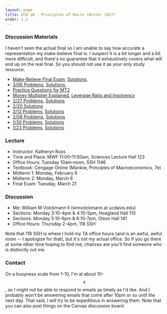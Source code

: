 ```yaml
---
layout: page
title: ECN 1B - Principles of Macro (Winter 2017)
order: 1.1
---
```


### Discussion Materials
I haven't seen the actual final so I am unable to say how accurate a representation
my make-believe final is. I suspect it is a bit longer and a bit more difficult,
and there's no guarantee that it exhaustively covers what will end up on the
real final. So you should not use it as your only study resource.
* [Make-Believe Final Exam](pretend-final.pdf), [Solutions](pretend-final-sol.pdf),
* [3/06 Problems](discussion-3-06.pdf), [Solutions](discussion-3-06-sol.pdf),
* [Practice Questions for MT2](mt2pracmc.pdf)
* [Money Multiplier Explained](moneymultiplier.pdf), [Leverage Ratio and Insolvency](leverageratio.pdf)
* [2/27 Problems](discussion-2-27.pdf), [Solutions](discussion-2-27-ans.pdf)
* [2/20 Solutions](discussion-2-20-ans.pdf)
* [2/13 Problems](discussion-2-13.pdf), [Solutions](discussion-2-13-ans.pdf)
* [2/06 Problems](discussion-2-06.pdf), [Solutions](discussion-2-06-ans.pdf)
* [1/30 Problems](discussion-1-30.pdf), [Solutions](discussion-1-30-ans.pdf)
* [1/23 Problems](discussion-1-23.pdf), [Solutions](discussion-1-23-ans.pdf)


### Lecture

* Instructor: Katheryn Russ
* Time and Place: MWF 11:00–11:50am, Sciences Lecture Hall 123
* Office Hours: Tuesday 10am–noon, SSH 1146
* Textbook: Cengage Online (Mankiw, Principles of Macroeconomics, 7e)
* Midterm 1: Monday, February 6
* Midterm 2: Monday, March 6
* Final Exam: Tuesday, March 21


### Discussion
* Me: William M Volckmann II (wmvolckmann at ucdavis.edu)
* Sections: Monday 3:10-4pm & 4:10-5pm, Hoagland Hall 113
* Sections: Monday 5:10-6pm & 6:10-7pm, Olson Hall 141
* Office Hours: Thursday 2-4pm, 118 SSH

Note that 118 SSH is where I hold my TA office hours (and is an awful, awful
  room -- I apologize for that), but it's not my actual office. So if you go there at
  some other time hoping to find me, chances are
  you'll find someone who is distinctly not me.


### Contact

On a busyness scale from 1-10, I'm at about 10-$$\epsilon$$, so I might not be
 able to respond to emails as timely as I'd like. And I probably won't be
 answering emails that come after 10pm or so until the next day. That said, I
 will try to be expeditious in answering them. Note that you can also post
 things on the Canvas discussion board.
